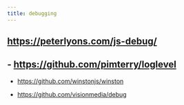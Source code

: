 ```yaml
---
title: debugging
---
```


## https://peterlyons.com/js-debug/
## - https://github.com/pimterry/loglevel

- https://github.com/winstonjs/winston

- https://github.com/visionmedia/debug
